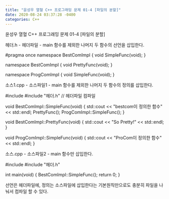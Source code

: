 ```yaml
---
title: "윤성우 열혈 C++ 프로그래밍 문제 01-4 [파일의 분할]"
date: 2020-08-24 03:37:28 -0400
categories: C++
---
```


윤성우 열혈 C++ 프로그래밍 문제 01-4 [파일의 분할]

헤더.h - 헤더파일 - main 함수를 제외한 나머지 두 함수의 선언을 삽입한다.

#pragma once
namespace BestComImpl {
	void SimpleFunc(void);
}

namespace BestComImpl {
	void PrettyFunc(void);
}

namespace ProgComImpl {
	void SimpleFunc(void);
}

소스1.cpp - 소스파일1 - main 함수를 제외한 나머지 두 함수의 정의를 삽입한다.

#include <iostream>
#include "헤더.h"   // 헤더파일 컴파일

void BestComImpl::SimpleFunc(void) {
	std::cout << "bestcom이 정의한 함수" << std::endl;
	PrettyFunc();
	ProgComImpl::SimpleFunc();
}

void BestComImpl::PrettyFunc(void) {
	std::cout << "So Pretty!" << std::endl;
}

void ProgComImpl::SimpleFunc(void) {
	std::cout << "ProCom이 정의한 함수" << std::endl;
}

소스.cpp - 소스파일2 - main 함수만 삽입한다.

#include <iostream>
#include "헤더.h"

int main(void) {
	BestComImpl::SimpleFunc();
	return 0;
}

선언은 헤더파일에, 정의는 소스파일에 삽입한다는 기본원칙만으로도 충분히 파일을 나눠서 컴파일 할 수 있다.
